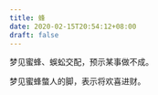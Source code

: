 ```yaml
---
title: 蜂
date: 2020-02-15T20:54:12+08:00
draft: false
---
```


梦见蜜蜂、蜈蚣交配，预示某事做不成。

梦见蜜蜂螫人的脚，表示将欢喜进财。